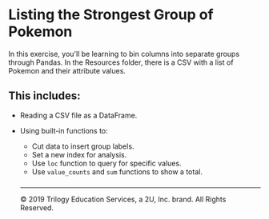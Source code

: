 # Listing the Strongest Group of Pokemon

In this exercise, you'll be learning to bin columns into separate groups through Pandas. In the Resources folder, there is a CSV with a list of Pokemon and their attribute values.

## This includes:
  - Reading a CSV file as a DataFrame.

  - Using built-in functions to: 
    - Cut data to insert group labels.
    - Set a new index for analysis.
    - Use `loc` function to query for specific values.
    - Use `value_counts` and `sum` functions to show a total.
    
    ### 
    
    ------
    
    © 2019 Trilogy Education Services, a 2U, Inc. brand. All Rights Reserved.